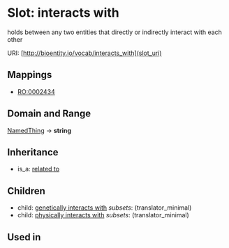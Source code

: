 # Slot: interacts with


holds between any two entities that directly or indirectly interact with each other

URI: [http://bioentity.io/vocab/interacts_with](slot_uri)
## Mappings

 * [RO:0002434](http://purl.obolibrary.org/obo/RO_0002434)
## Domain and Range

[NamedThing](NamedThing.md) -> **string**
## Inheritance

 *  is_a: [related to](related_to.md)
## Children

 *  child: [genetically interacts with](genetically_interacts_with.md) *subsets*: (translator_minimal)
 *  child: [physically interacts with](physically_interacts_with.md) *subsets*: (translator_minimal)
## Used in

